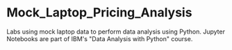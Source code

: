 # Mock_Laptop_Pricing_Analysis
Labs using mock laptop data to perform data analysis using Python. Jupyter Notebooks are part of IBM's "Data Analysis with Python" course.
